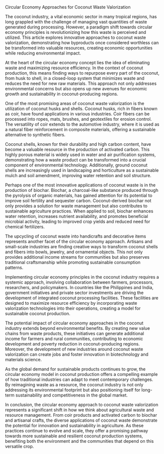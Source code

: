 Circular Economy Approaches for Coconut Waste Valorization

The coconut industry, a vital economic sector in many tropical regions, has long grappled with the challenge of managing vast quantities of waste generated during processing. However, a paradigm shift towards circular economy principles is revolutionizing how this waste is perceived and utilized. This article explores innovative approaches to coconut waste valorization, demonstrating how byproducts once considered worthless can be transformed into valuable resources, creating economic opportunities while reducing environmental impact.

At the heart of the circular economy concept lies the idea of eliminating waste and maximizing resource efficiency. In the context of coconut production, this means finding ways to repurpose every part of the coconut, from husk to shell, in a closed-loop system that minimizes waste and reduces the need for new raw materials. This approach not only addresses environmental concerns but also opens up new avenues for economic growth and sustainability in coconut-producing regions.

One of the most promising areas of coconut waste valorization is the utilization of coconut husks and shells. Coconut husks, rich in fibers known as coir, have found applications in various industries. Coir fibers can be processed into ropes, mats, brushes, and geotextiles for erosion control. The versatility of coir extends to the automotive industry, where it is used as a natural fiber reinforcement in composite materials, offering a sustainable alternative to synthetic fibers.

Coconut shells, known for their durability and high carbon content, have become a valuable resource in the production of activated carbon. This highly porous material is widely used in water and air purification systems, demonstrating how a waste product can be transformed into a crucial component of environmental technology. Additionally, ground coconut shells are increasingly used in landscaping and horticulture as a sustainable mulch and soil amendment, improving water retention and soil structure.

Perhaps one of the most innovative applications of coconut waste is in the production of biochar. Biochar, a charcoal-like substance produced through the pyrolysis of organic materials, has gained attention for its potential to improve soil fertility and sequester carbon. Coconut-derived biochar not only provides a solution for waste management but also contributes to sustainable agriculture practices. When applied to soil, biochar enhances water retention, increases nutrient availability, and promotes beneficial microbial activity, leading to improved crop yields and reduced need for chemical fertilizers.

The upcycling of coconut waste into handicrafts and decorative items represents another facet of the circular economy approach. Artisans and small-scale industries are finding creative ways to transform coconut shells and fibers into bowls, jewelry, and ornamental objects. This not only provides additional income streams for communities but also preserves traditional craftsmanship while promoting sustainable consumption patterns.

Implementing circular economy principles in the coconut industry requires a systemic approach, involving collaboration between farmers, processors, researchers, and policymakers. In countries like the Philippines and India, government initiatives and private sector investments are driving the development of integrated coconut processing facilities. These facilities are designed to maximize resource efficiency by incorporating waste valorization technologies into their operations, creating a model for sustainable coconut production.

The potential impact of circular economy approaches in the coconut industry extends beyond environmental benefits. By creating new value chains from waste products, these initiatives can generate additional income for farmers and rural communities, contributing to economic development and poverty reduction in coconut-producing regions. Moreover, the development of new industries around coconut waste valorization can create jobs and foster innovation in biotechnology and materials science.

As the global demand for sustainable products continues to grow, the circular economy model in coconut production offers a compelling example of how traditional industries can adapt to meet contemporary challenges. By reimagining waste as a resource, the coconut industry is not only addressing its environmental footprint but also positioning itself for long-term sustainability and competitiveness in the global market.

In conclusion, the circular economy approach to coconut waste valorization represents a significant shift in how we think about agricultural waste and resource management. From coir products and activated carbon to biochar and artisanal crafts, the diverse applications of coconut waste demonstrate the potential for innovation and sustainability in agriculture. As these practices continue to evolve and scale, they offer a promising pathway towards more sustainable and resilient coconut production systems, benefiting both the environment and the communities that depend on this versatile crop.